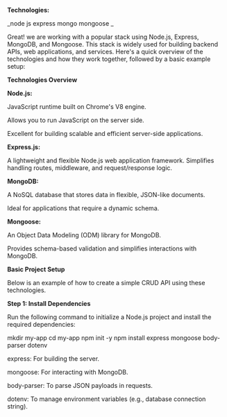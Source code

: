 **Technologies:**

_node js
express
mongo
mongoose
_

Great! we are working with a popular stack using Node.js, Express, MongoDB, and Mongoose. This stack is widely used for building backend APIs, web applications, and services. Here's a quick overview of the technologies and how they work together, followed by a basic example setup:


**Technologies Overview**

**Node.js:**


JavaScript runtime built on Chrome's V8 engine.

Allows you to run JavaScript on the server side.

Excellent for building scalable and efficient server-side applications.

**Express.js:**

A lightweight and flexible Node.js web application framework.
Simplifies handling routes, middleware, and request/response logic.

**MongoDB:**

A NoSQL database that stores data in flexible, JSON-like documents.

Ideal for applications that require a dynamic schema.


**Mongoose:**


An Object Data Modeling (ODM) library for MongoDB.

Provides schema-based validation and simplifies interactions with MongoDB.


**Basic Project Setup**

Below is an example of how to create a simple CRUD API using these technologies.

**Step 1: Install Dependencies**

Run the following command to initialize a Node.js project and install the required dependencies:


mkdir my-app
cd my-app
npm init -y
npm install express mongoose body-parser dotenv


express: For building the server.

mongoose: For interacting with MongoDB.

body-parser: To parse JSON payloads in requests.

dotenv: To manage environment variables (e.g., database connection string).

